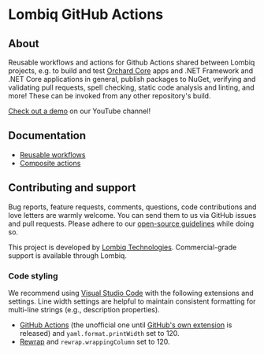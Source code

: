 # Lombiq GitHub Actions

## About

Reusable workflows and actions for Github Actions shared between Lombiq projects, e.g. to build and test [Orchard Core](https://www.orchardcore.net/) apps and .NET Framework and .NET Core applications in general, publish packages to NuGet, verifying and validating pull requests, spell checking, static code analysis and linting, and more! These can be invoked from any other repository's build.

[Check out a demo](https://www.youtube.com/watch?v=bhMnX0TsybM) on our YouTube channel!

## Documentation

- [Reusable workflows](Docs/Workflows.md)
- [Composite actions](Docs/Actions.md)

## Contributing and support

Bug reports, feature requests, comments, questions, code contributions and love letters are warmly welcome. You can send them to us via GitHub issues and pull requests. Please adhere to our [open-source guidelines](https://lombiq.com/open-source-guidelines) while doing so.

This project is developed by [Lombiq Technologies](https://lombiq.com/). Commercial-grade support is available through Lombiq.

### Code styling

We recommend using [Visual Studio Code](https://code.visualstudio.com/) with the following extensions and settings. Line width settings are helpful to maintain consistent formatting for multi-line strings (e.g., description properties).

- [GitHub Actions](https://marketplace.visualstudio.com/items?itemName=me-dutour-mathieu.vscode-github-actions) (the unofficial one until [GitHub's own extension](https://github.com/github/roadmap/issues/564) is released) and `yaml.format.printWidth` set to 120.
- [Rewrap](https://marketplace.visualstudio.com/items?itemName=stkb.rewrap) and `rewrap.wrappingColumn` set to 120.
